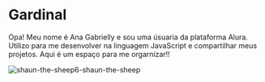 # Gardinal
Opa! Meu nome é Ana Gabrielly e sou uma úsuaria da plataforma Alura.
Utilizo para me desenvolver na linguagem JavaScript e compartilhar meus projetos.
Aqui é um espaço para me orgarnizar!!

![shaun-the-sheep6-shaun-the-sheep](https://github.com/gige800/Anaby/assets/169061987/a2cacbff-5e7a-4c54-bc9a-152d49370ff1)

